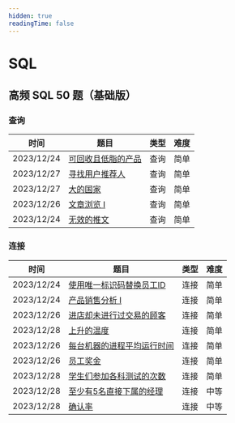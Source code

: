 ```yaml
---
hidden: true
readingTime: false
---
```

# SQL
## 高频 SQL 50 题（基础版）
### 查询
| 时间       | 题目                     | 类型              | 难度 |
| ---------- | ------------------------ | ---- | ---- |
| 2023/12/24 | [可回收且低脂的产品](./simple/可回收且低脂的产品.md) | 查询 | 简单 |
| 2023/12/27 | [寻找用户推荐人](./simple/寻找用户推荐人.md) | 查询 | 简单 |
| 2023/12/27 | [大的国家](./simple/大的国家.md) | 查询 | 简单 |
| 2023/12/26 | [文章浏览 I](./simple/文章浏览I.md) | 查询 | 简单 |
| 2023/12/24 | [无效的推文](./simple/无效的推文.md) | 查询 | 简单 |

### 连接
| 时间       | 题目                                                         | 类型 | 难度 |
| ---------- | ------------------------------------------------------------ | ---- | ---- |
| 2023/12/24 | [使用唯一标识码替换员工ID](./simple/使用唯一标识码替换员工ID.md) | 连接 | 简单 |
| 2023/12/24 | [产品销售分析 I](./simple/产品销售分析I.md)                  | 连接 | 简单 |
| 2023/12/26 | [进店却未进行过交易的顾客](./simple/进店却未进行过交易的顾客.md) | 连接 | 简单 |
| 2023/12/28 | [上升的温度](./simple/上升的温度.md)                         | 连接 | 简单 |
| 2023/12/26 | [每台机器的进程平均运行时间](./simple/每台机器的进程平均运行时间.md) | 连接 | 简单 |
| 2023/12/26 | [员工奖金](./simple/员工奖金.md)                             | 连接 | 简单 |
| 2023/12/28 | [学生们参加各科测试的次数](./simple/学生们参加各科测试的次数.md) | 连接 | 简单 |
| 2023/12/28 | [至少有5名直接下属的经理](./medium/至少有5名直接下属的经理.md) | 连接 | 中等 |
| 2023/12/28 | [确认率](./medium/确认率.md)                                 | 连接 | 中等 |


<!-- ### 聚合函数
| 时间       | 题目                     | 类型              | 难度 |
| ---------- | ------------------------ | ---- | ---- |
| 2023/12/27 | [有趣的电影](./simple/有趣的电影.md) | 聚合函数 | 简单 |
| 2023/12/27 | [平均售价](./simple/平均售价.md) | 聚合函数 | 简单 |
| 2023/12/27 | [项目员工 I](./simple/项目员工I.md) | 聚合函数 | 简单 |
| 2023/12/27 | [各赛事的用户注册率](./simple/各赛事的用户注册率.md) | 聚合函数 | 简单 |
| 2023/12/27 | [查询结果的质量和占比](./simple/查询结果的质量和占比.md) | 聚合函数 | 简单 |
| 2023/12/27 | [每月交易 I](./medium/每月交易I.md) | 聚合函数 | 中等 |
| 2023/12/27 | [即时食物配送 II](./medium/即时食物配送II.md) | 聚合函数 | 中等 |
| 2023/12/27 | [游戏玩法分析 IV](./medium/游戏玩法分析IV.md) | 聚合函数 | 中等 |




### 排序和分组
| 时间       | 题目                     | 类型              | 难度 |
| ---------- | ------------------------ | ---- | ---- |
| 2023/12/27 | [每位教师所教授的科目种类的数量](./simple/每位教师所教授的科目种类的数量.md) | 排序和分组 | 简单 |
| 2023/12/27 | [查询近30天活跃用户数](./simple/查询近30天活跃用户数.md) | 排序和分组 | 简单 |
| 2023/12/27 | [销售分析III](./simple/销售分析III.md) | 排序和分组 | 简单 |
| 2023/12/27 | [超过5名学生的课](./simple/超过5名学生的课.md) | 排序和分组 | 简单 |
| 2023/12/27 | [求关注者的数量](./simple/求关注者的数量.md) | 排序和分组 | 简单 |
| 2023/12/27 | [只出现一次的最大数字](./simple/只出现一次的最大数字.md) | 排序和分组 | 简单 |
| 2023/12/27 | [买下所有产品的客户](./medium/买下所有产品的客户.md) | 排序和分组 | 中等 |

### 高级查询和连接
| 时间       | 题目                     | 类型              | 难度 |
| ---------- | ------------------------ | ---- | ---- |
| 2023/12/27 | [每位经理的下属员工数量](./simple/每位经理的下属员工数量.md) | 高级查询和连接 | 简单 |
| 2023/12/27 | [员工的直属部门](./simple/员工的直属部门.md) | 高级查询和连接 | 简单 |
| 2023/12/27 | [判断三角形](./simple/判断三角形.md) | 高级查询和连接 | 简单 |
| 2023/12/27 | [连续出现的数字](./medium/连续出现的数字.md) | 高级查询和连接 | 中等 |
| 2023/12/27 | [指定日期的产品价格](./medium/指定日期的产品价格.md) | 高级查询和连接 | 中等 |
| 2023/12/27 | [最后一个能进入巴士的人](./medium/最后一个能进入巴士的人.md) | 高级查询和连接 | 中等 |
| 2023/12/27 | [按分类统计薪水](./medium/按分类统计薪水.md) | 高级查询和连接 | 中等 |

### 子查询
| 时间       | 题目                     | 类型              | 难度 |
| ---------- | ------------------------ | ---- | ---- |
| 2023/12/27 | [上级经理已离职的公司员工](./simple/上级经理已离职的公司员工.md) | 子查询 | 简单 |
| 2023/12/27 | [换座位](./medium/换座位.md) | 子查询 | 中等 |
| 2023/12/27 | [电影评分](./medium/电影评分.md) | 子查询 | 中等 |
| 2023/12/27 | [餐馆营业额变化增长](./medium/餐馆营业额变化增长.md) | 子查询 | 中等 |
| 2023/12/27 | [好友申请 II ：谁有最多的好友](./medium/好友申请II：谁有最多的好友.md) | 子查询 | 中等 |
| 2023/12/27 | [2016年的投资](./medium/2016年的投资.md) | 子查询 | 中等 |
| 2023/12/27 | [部门工资前三高的所有员工](./difficult/部门工资前三高的所有员工.md) | 子查询 | 困难 |

### 高级字符串函数 / 正则表达式 / 子句
| 时间       | 题目                     | 类型              | 难度 |
| ---------- | ------------------------ | ---- | ---- |
| 2023/12/27 | [修复表中的名字](./simple/修复表中的名字.md) | 字符串/正则/子句 | 简单 |
| 2023/12/27 | [患某种疾病的患者](./simple/患某种疾病的患者.md) | 字符串/正则/子句 | 简单 |
| 2023/12/27 | [删除重复的电子邮箱](./simple/删除重复的电子邮箱.md) | 字符串/正则/子句 | 简单 |
| 2023/12/27 | [第二高的薪水](./medium/第二高的薪水.md) | 字符串/正则/子句 | 中等 |
| 2023/12/27 | [按日期分组销售产品](./simple/按日期分组销售产品.md) | 字符串/正则/子句 | 简单 |
| 2023/12/27 | [列出指定时间段内所有的下单产品](./simple/列出指定时间段内所有的下单产品.md) | 字符串/正则/子句 | 简单 |
| 2023/12/27 | [查找拥有有效邮箱的用户](./simple/查找拥有有效邮箱的用户.md) | 字符串/正则/子句 | 简单 |

## 高频 SQL 50 题（进阶版） -->